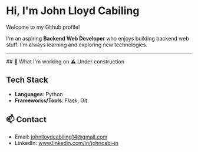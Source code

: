 # Hi, I'm John Lloyd Cabiling

Welcome to my Github profile!

I'm an aspiring **Backend Web Developer** who enjoys building backend web stuff. I'm always learning and exploring new technologies.

<hr></hr>
## 🚀 What I'm working on
⚠️ Under construction

## Tech Stack
- **Languages**: Python
- **Frameworks/Tools**: Flask, Git

## 📫 Contact
- Email: johnlloydcabiling14@gmail.com
- LinkedIn: www.linkedin.com/in/johncabi-in
